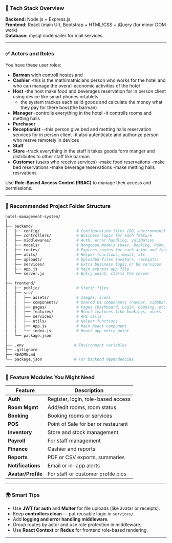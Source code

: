 
### 🔧 Tech Stack Overview

**Backend:** Node.js + Express.js  
**Frontend:** React (main UI), Bootstrap + HTML/CSS + jQuery (for minor DOM work)  
**Database:** mysql
nodemailer for mail services

---

### ✅ Actors and Roles

You have these user roles:
- **Barman**
      wich controll hostes and 
- **Cashier**
-this is the mathimathicians person who works for the hotel and who can manage the overall economic activities of the hotel
- **Host**
  -the host make food and beverages reservation for in person client using device like smart phones ortablets
  - the system trackes each selld  goods and calculate the money what they pay for there boss(the barman)
- **Manager**
-controlls everything in the hotel 
-it controlls rooms and metting halls 
- **Purchaser**
- **Receptionist**
--this person give bed and metting halls reservation services for in person client 
-it also autenticate and authorize person who resrve remotely in devices 
- **Staff**
- **Store**
  -track everything in the staff 
  it takes goods form manger and distributes to other staff like barman
- **Customer** (users who receive services)
  -make food reservations
  -make bed reservations 
  -make beverage reservations
  -make metting halls resrvations

Use **Role-Based Access Control (RBAC)** to manage their access and permissions.

---

### 📁 Recommended Project Folder Structure

```bash
hotel-management-system/
│
├── backend/
│   ├── config/                # Configuration files (DB, environment)
│   ├── controllers/           # Business logic for each feature
│   ├── middlewares/           # Auth, error handling, validation
│   ├── models/                # Mongoose models (User, Booking, Room, etc.)
│   ├── routes/                # Express routes for each actor and feature
│   ├── utils/                 # Helper functions, email, etc.
│   ├── uploads/               # Uploaded files (avatars, receipts)
│   ├── services/              # Extra business logic or DB services
│   ├── app.js                 # Main express app file
│   └── server.js              # Entry point, starts the server
│
├── frontend/
│   ├── public/                # Static files
│   ├── src/
│   │   ├── assets/            # Images, icons
│   │   ├── components/        # Shared UI components (navbar, sidebar)
│   │   ├── pages/             # Pages (Dashboard, Login, Booking, etc.)
│   │   ├── features/          # React features like bookings, users
│   │   ├── services/          # API calls
│   │   ├── utils/             # Helper functions
│   │   ├── App.js             # Main React component
│   │   └── index.js           # React app entry point
│   └── package.json
│
├── .env                      # Environment variables
├── .gitignore
├── README.md
└── package.json              # For backend dependencies
```

---

### 🧠 Feature Modules You Might Need

| Feature       | Description |
|---------------|-------------|
| **Auth**      | Register, login, role-based access |
| **Room Mgmt** | Add/edit rooms, room status |
| **Booking**   | Booking rooms or services |
| **POS**       | Point of Sale for bar or restaurant |
| **Inventory** | Store and stock management |
| **Payroll**   | For staff management |
| **Finance**   | Cashier and reports |
| **Reports**   | PDF or CSV exports, summaries |
| **Notifications** | Email or in-app alerts |
| **Avatar/Profile** | For staff or customer profile pics |

---

### 🌍 Smart Tips

- Use **JWT for auth** and **Multer** for file uploads (like avatar or receipts).
- Keep **controllers clean** — put reusable logic in `services/`.
- Add **logging and error handling middleware**.
- Group routes by actor and use role protection in middleware.
- Use **React Context** or **Redux** for frontend role-based rendering.

---



